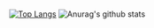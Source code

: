 ###
[![Top Langs](https://github-readme-stats.vercel.app/api/top-langs/?username=SpensDee&layout=compact)](https://github.com/SpensDee/github-readme-stats)
![Anurag's github stats](https://github-readme-stats.vercel.app/api?username=SpensDee&show_icons=true&theme=radical)
